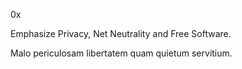 0x

Emphasize Privacy, Net Neutrality and Free Software.

Malo periculosam libertatem quam quietum servitium.
